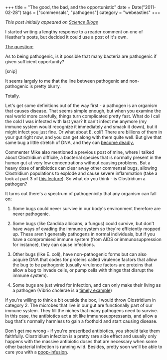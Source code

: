 +++
title = "The good, the bad, and the opportunistic"
date = Date("2011-02-28")
tags = ["commensals", "pathogens"]
category = "webeasties"
+++

_This post initially appeared on [Science Blogs](http://scienceblogs.com/webeasties)_

I started writing a lengthy response to a reader comment on one of Heather's posts, but decided it could use a post of it's own.

[The question:](http://scienceblogs.com/webeasties/2011/02/a_week_of_brain_biggering.php#comment-3338103)

As to being pathogenic, is it possible that many bacteria are pathogenic if given sufficient opportunity?

[snip]

It seems largely to me that the line between pathogenic and non-pathogenic is pretty blurry.

Totally.

Let's get some definitions out of the way first - a pathogen is an organism that causes disease. That seems simple enough, but when you examine the real world more carefully, things turn complicated pretty fast. What do I call the cold I was infected with last year? It can't infect me anymore (my immune system would recognize it immediately and smack it down), but it might infect you just fine. Or what about E. coli? There are billions of them in your gut right now, and you can get along with them quite well. But give that same bug a little stretch of DNA, and they can [become deadly.](http://en.wikipedia.org/wiki/Escherichia_coli#Role_in_disease)

Commenter Mike also mentioned a previous post of mine, where I talked about Clostridium difficile, a bacterial species that is normally present in the human gut at very low concentrations without causing problems. But a heavy dose of antibiotics can clear away other commensal bugs, allowing Clostridium populations to explode and cause severe inflammation (take a look at part 3 of [this lecture](http://scienceblogs.com/webeasties/2010/11/our_microbial_organ.php)). So what do you think - is Clostridium a pathogen?

It turns out there's a spectrum of pathogenicity that any organism can fall on:

1) Some bugs could never survive in our body's environment therefore are never pathogenic. 
2) Some bugs (like Candida albicans, a fungus) could survive, but don't have ways of evading the immune system so they're efficiently mopped up. These aren't generally pathogens in normal individuals, but if you have a compromised immune system (from AIDS or immunosuppression for instance), they can cause infections.

3) Other bugs (like E. coli), have non-pathogenic forms but can also acquire DNA that codes for proteins called virulence factors that allow the bug to be pathogenic (usually virulence factors are proteins that allow a bug to invade cells, or pump cells with things that disrupt the immune system).

4) Some bugs are just wired for infection, and can only make their living as a pathogen (Vibrio cholerae is a [timely example](http://scienceblogs.com/webeasties/2010/12/cholera_shitty_no_pun_intended.php))

If you're willing to think a bit outside the box, I would throw Clostridium in category 2. The microbes that live in our gut are functionally part of our immune system. They fill the niches that many pathogens need to survive. In this case, the antibiotics act a bit like immunosuppressants, and allow a bug that's normally harmless to gain a foothold and start causing disease.

Don't get me wrong - if you're prescribed antibiotics, you should take them faithfully. Clostridium infection is a pretty rare side effect and usually only happens with the massive antibiotic doses that are necessary when some other bacterial infection is running wild. Besides, pretty soon we'll be able to cure you with a [poop-infusion](http://www.nytimes.com/2010/07/13/science/13micro.html?pagewanted=all). 

      
  
